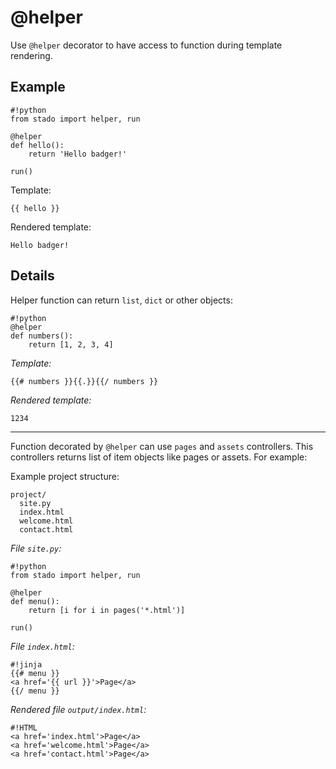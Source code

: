 @helper
=======

Use `@helper` decorator to have access to function during template rendering.

Example
-------

    #!python
    from stado import helper, run

    @helper
    def hello():
        return 'Hello badger!'

    run()

Template:

    {{ hello }}

Rendered template:

    Hello badger!


Details
-------

Helper function can return `list`, `dict` or other objects:

    #!python
    @helper
    def numbers():
        return [1, 2, 3, 4]

*Template:*

    {{# numbers }}{{.}}{{/ numbers }}

*Rendered template:*

    1234

* * *

Function decorated by `@helper` can use `pages` and `assets` controllers. This
controllers returns list of item objects like pages or assets. For example:

Example project structure:

    project/
      site.py
      index.html
      welcome.html
      contact.html

*File `site.py`:*

    #!python
    from stado import helper, run

    @helper
    def menu():
        return [i for i in pages('*.html')]

    run()

*File `index.html`:*

    #!jinja
    {{# menu }}
    <a href='{{ url }}'>Page</a>
    {{/ menu }}

*Rendered file `output/index.html`:*

    #!HTML
    <a href='index.html'>Page</a>
    <a href='welcome.html'>Page</a>
    <a href='contact.html'>Page</a>
